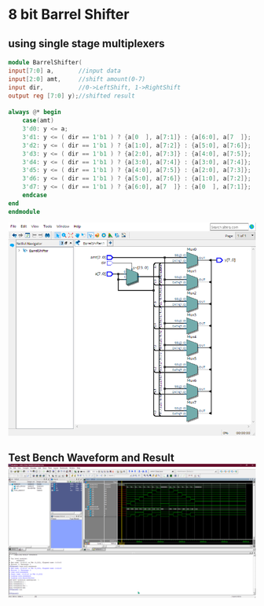 #  8 bit Barrel Shifter

## using single stage multiplexers
```verilog
module BarrelShifter(
input[7:0] a,       //input data
input[2:0] amt,     //shift amount(0-7)
input dir,          //0->LeftShift, 1->RightShift
output reg [7:0] y);//shifted result

always @* begin
	case(amt)
	3'd0: y <= a;
	3'd1: y <= ( dir == 1'b1 ) ? {a[0  ], a[7:1]} : {a[6:0], a[7  ]};
	3'd2: y <= ( dir == 1'b1 ) ? {a[1:0], a[7:2]} : {a[5:0], a[7:6]}; 
	3'd3: y <= ( dir == 1'b1 ) ? {a[2:0], a[7:3]} : {a[4:0], a[7:5]};
	3'd4: y <= ( dir == 1'b1 ) ? {a[3:0], a[7:4]} : {a[3:0], a[7:4]};
	3'd5: y <= ( dir == 1'b1 ) ? {a[4:0], a[7:5]} : {a[2:0], a[7:3]}; 
	3'd6: y <= ( dir == 1'b1 ) ? {a[5:0], a[7:6]} : {a[1:0], a[7:2]};
	3'd7: y <= ( dir == 1'b1 ) ? {a[6:0], a[7  ]} : {a[0  ], a[7:1]};
	endcase
end
endmodule
```
![image](images/BarrelShifter_1.png)

## Test Bench Waveform and Result ![image](images/testbench.png)
